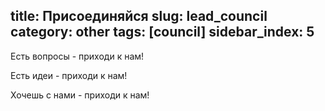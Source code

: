 title: Присоединяйся
slug: lead_council
category: other
tags: [council]
sidebar_index: 5
---

Есть вопросы - приходи к нам!

Есть идеи - приходи к нам!

Хочешь с нами - приходи к нам!
